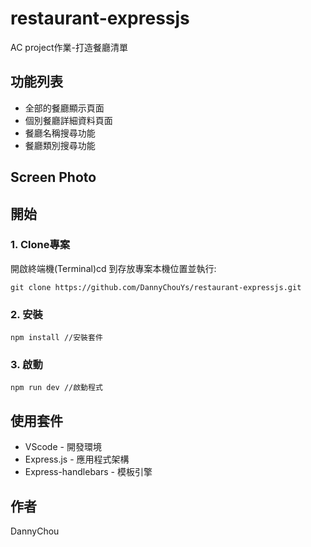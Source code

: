 # restaurant-expressjs
AC project作業-打造餐廳清單

## 功能列表
* 全部的餐廳顯示頁面
* 個別餐廳詳細資料頁面
* 餐廳名稱搜尋功能
* 餐廳類別搜尋功能

## Screen Photo

## 開始
### 1. Clone專案
開啟終端機(Terminal)cd 到存放專案本機位置並執行:
```
git clone https://github.com/DannyChouYs/restaurant-expressjs.git
```
### 2. 安裝
`npm install //安裝套件`

### 3. 啟動
`npm run dev //啟動程式`

## 使用套件
* VScode - 開發環境
* Express.js - 應用程式架構
* Express-handlebars - 模板引擎


## 作者
DannyChou
